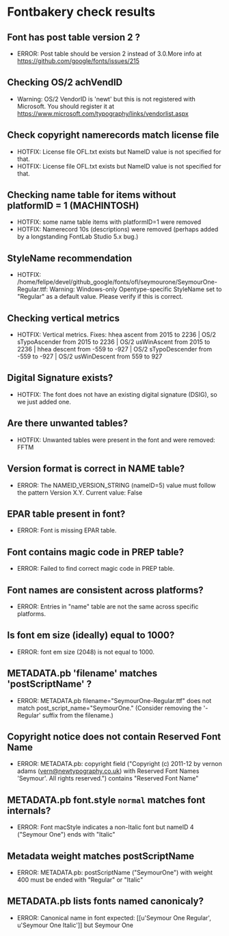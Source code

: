 # Fontbakery check results
## Font has post table version 2 ?
* ERROR: Post table should be version 2 instead of 3.0.More info at https://github.com/google/fonts/issues/215

## Checking OS/2 achVendID
* Warning: OS/2 VendorID is 'newt' but this is not registered with Microsoft. You should register it at https://www.microsoft.com/typography/links/vendorlist.aspx

## Check copyright namerecords match license file
* HOTFIX: License file OFL.txt exists but NameID value is not specified for that.
* HOTFIX: License file OFL.txt exists but NameID value is not specified for that.

## Checking name table for items without platformID = 1 (MACHINTOSH)
* HOTFIX: some name table items with platformID=1 were removed
* HOTFIX: Namerecord 10s (descriptions) were removed (perhaps added by a longstanding FontLab Studio 5.x bug.)

## StyleName recommendation
* HOTFIX: /home/felipe/devel/github_google/fonts/ofl/seymourone/SeymourOne-Regular.ttf: Warning: Windows-only Opentype-specific StyleName set to "Regular" as a default value. Please verify if this is correct.

## Checking vertical metrics
* HOTFIX: Vertical metrics. Fixes: hhea ascent from 2015 to 2236 | OS/2 sTypoAscender from 2015 to 2236 | OS/2 usWinAscent from 2015 to 2236 | hhea descent from -559 to -927 | OS/2 sTypoDescender from -559 to -927 | OS/2 usWinDescent from 559 to 927

## Digital Signature exists?
* HOTFIX: The font does not have an existing digital signature (DSIG), so we just added one.

## Are there unwanted tables?
* HOTFIX: Unwanted tables were present in the font and were removed: FFTM

## Version format is correct in NAME table?
* ERROR: The NAMEID_VERSION_STRING (nameID=5) value must follow the pattern Version X.Y. Current value: False

## EPAR table present in font?
* ERROR: Font is missing EPAR table.

## Font contains magic code in PREP table?
* ERROR: Failed to find correct magic code in PREP table.

## Font names are consistent across platforms?
* ERROR: Entries in "name" table are not the same across specific platforms.

## Is font em size (ideally) equal to 1000?
* ERROR: font em size (2048) is not equal to 1000.

## METADATA.pb 'filename' matches 'postScriptName' ?
* ERROR: METADATA.pb filename="SeymourOne-Regular.ttf" does not match post_script_name="SeymourOne." (Consider removing the '-Regular' suffix from the filename.)

## Copyright notice does not contain Reserved Font Name
* ERROR: METADATA.pb: copyright field ("Copyright (c) 2011-12 by vernon adams (vern@newtypography.co.uk) with Reserved Font Names 'Seymour'. All rights reserved.") contains "Reserved Font Name"

## METADATA.pb font.style `normal` matches font internals?
* ERROR: Font macStyle indicates a non-Italic font but nameID 4 ("Seymour One") ends with "Italic"

## Metadata weight matches postScriptName
* ERROR: METADATA.pb: postScriptName ("SeymourOne") with weight 400 must be ended with "Regular" or "Italic"

## METADATA.pb lists fonts named canonicaly?
* ERROR: Canonical name in font expected: [[u'Seymour One Regular', u'Seymour One Italic']] but Seymour One

